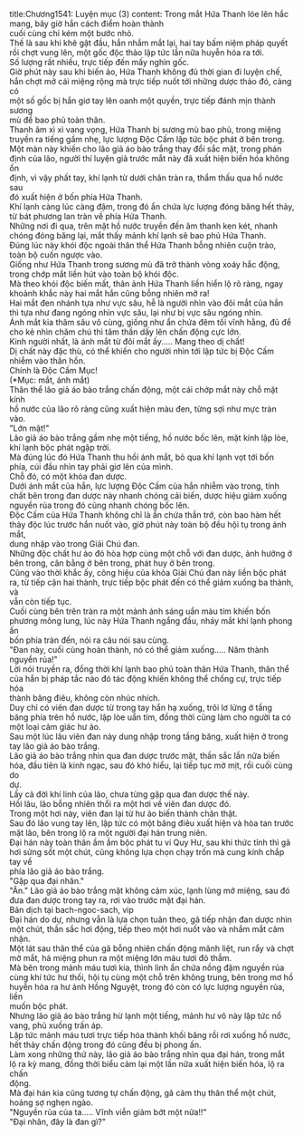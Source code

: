 title:Chương1541: Luyện mục (3)
content:
Trong mắt Hứa Thanh lóe lên hắc mang, bây giờ hắn cách điểm hoàn thành<br>cuối cùng chỉ kém một bước nhỏ.<br>Thế là sau khi khẽ gật đầu, hắn nhắm mắt lại, hai tay bấm niệm pháp quyết<br>rồi chợt vung lên, một gốc độc thảo lập tức lần nữa huyễn hóa ra tới.<br>Số lượng rất nhiều, trực tiếp đến mấy nghìn gốc.<br>Giờ phút này sau khi biến ảo, Hứa Thanh không đủ thời gian đi luyện chế,<br>hắn chợt mở cái miệng rộng mà trực tiếp nuốt tới những dược thảo đó, càng có<br>một số gốc bị hắn giơ tay lên oanh một quyền, trực tiếp đánh mịn thành sương<br>mù để bao phủ toàn thân.<br>Thanh âm xì xì vang vọng, Hứa Thanh bị sương mù bao phủ, trong miệng<br>truyền ra tiếng gầm nhẹ, lực lượng Độc Cấm lập tức bộc phát ở bên trong.<br>Một màn này khiến cho lão giả áo bào trắng thay đổi sắc mặt, trong phán<br>định của lão, người thí luyện giả trước mắt này đã xuất hiện biến hóa không ổn<br>định, vì vậy phất tay, khí lạnh từ dưới chân tràn ra, thẩm thấu qua hồ nước sau<br>đó xuất hiện ở bốn phía Hứa Thanh.<br>Khí lạnh càng lúc càng đậm, trong đó ẩn chứa lực lượng đóng băng hết thảy,<br>từ bát phương lan tràn về phía Hứa Thanh.<br>Những nơi đi qua, trên mặt hồ nước truyền đến âm thanh ken két, nhanh<br>chóng đóng băng lại, mắt thấy mảnh khí lạnh sẽ bao phủ Hứa Thanh.<br>Đúng lúc này khói độc ngoài thân thể Hứa Thanh bỗng nhiên cuộn trào,<br>toàn bộ cuốn ngược vào.<br>Giống như Hứa Thanh trong sương mù đã trở thành vòng xoáy hắc động,<br>trong chớp mắt liền hút vào toàn bộ khói độc.<br>Mà theo khói độc biến mất, thân ảnh Hứa Thanh liền hiển lộ rõ ràng, ngay<br>khoảnh khắc này hai mắt hắn cũng bỗng nhiên mở ra!<br>Hai mắt đen nhánh tựa như vực sâu, hễ là người nhìn vào đôi mắt của hắn<br>thì tựa như đang ngóng nhìn vực sâu, lại như bị vực sâu ngóng nhìn.<br>Ánh mắt kia thâm sâu vô cùng, giống như ẩn chứa đêm tối vĩnh hằng, đủ để<br>cho kẻ nhìn chăm chú thì tâm thần dấy lên chấn động cực lớn.<br>Kinh người nhất, là ánh mắt từ đôi mắt ấy..... Mang theo dị chất!<br>Dị chất này đặc thù, có thể khiến cho người nhìn tới lập tức bị Độc Cấm<br>nhiễm vào thân hồn.<br>Chính là Độc Cấm Mục!<br>(*Mục: mắt, ánh mắt)<br>Thân thể lão giả áo bào trắng chấn động, một cái chớp mắt này chỗ mặt kính<br>hồ nước của lão rõ ràng cũng xuất hiện màu đen, từng sợi như mực tràn vào.<br>"Lớn mật!"<br>Lão giả áo bào trắng gầm nhẹ một tiếng, hồ nước bốc lên, mặt kính lập lòe,<br>khí lạnh bộc phát ngập trời.<br>Mà đúng lúc đó Hứa Thanh thu hồi ánh mắt, bỏ qua khí lạnh vọt tới bốn<br>phía, cúi đầu nhìn tay phải giơ lên của mình.<br>Chỗ đó, có một khỏa đan dược.<br>Dưới ánh mắt của hắn, lực lượng Độc Cấm của hắn nhiễm vào trong, tính<br>chất bên trong đan dược này nhanh chóng cải biến, dược hiệu giảm xuống<br>nguyền rủa trong đó cũng nhanh chóng bốc lên.<br>Độc Cấm của Hứa Thanh không chỉ là ẩn chứa thần trớ, còn bao hàm hết<br>thảy độc lúc trước hắn nuốt vào, giờ phút này toàn bộ đều hội tụ trong ánh mắt,<br>dung nhập vào trong Giải Chú đan.<br>Những độc chất hư ảo đó hòa hợp cùng một chỗ với đan dược, ảnh hưởng ở<br>bên trong, cân bằng ở bên trong, phát huy ở bên trong.<br>Cũng vào thời khắc ấy, công hiệu của khỏa Giải Chú đan này liền bộc phát<br>ra, từ tiếp cận hai thành, trực tiếp bộc phát đến có thể giảm xuống ba thành, và<br>vẫn còn tiếp tục.<br>Cuối cùng bên trên tràn ra một mảnh ánh sáng uẩn màu tím khiến bốn<br>phương mông lung, lúc này Hứa Thanh ngẩng đầu, nháy mắt khí lạnh phong ấn<br>bốn phía tràn đến, nói ra câu nói sau cùng.<br>"Đan này, cuối cùng hoàn thành, nó có thể giảm xuống..... Năm thành<br>nguyền rủa!"<br>Lời nói truyền ra, đồng thời khí lạnh bao phủ toàn thân Hứa Thanh, thân thể<br>của hắn bị pháp tắc nào đó tác động khiến không thể chống cự, trực tiếp hóa<br>thành băng điêu, không còn nhúc nhích.<br>Duy chỉ có viên đan dược từ trong tay hắn hạ xuống, trôi lơ lửng ở tầng<br>băng phía trên hồ nước, lập lòe uẩn tím, đồng thời cũng làm cho người ta có<br>một loại cảm giác hư ảo.<br>Sau một lúc lâu viên đan này dung nhập trong tầng băng, xuất hiện ở trong<br>tay lão giả áo bào trắng.<br>Lão giả áo bào trắng nhìn qua đan dược trước mặt, thần sắc lần nữa biến<br>hóa, đầu tiên là kinh ngạc, sau đó khó hiểu, lại tiếp tục mờ mịt, rồi cuối cùng do<br>dự.<br>Lấy cả đời khí linh của lão, chưa từng gặp qua đan dược thế này.<br>Hồi lâu, lão bỗng nhiên thổi ra một hơi về viên đan dược đó.<br>Trong một hơi này, viên đan lại từ hư ảo biến thành chân thật.<br>Sau đó lão vung tay lên, lập tức có một băng điêu xuất hiện và hòa tan trước<br>mặt lão, bên trong lộ ra một người đại hán trung niên.<br>Đại hán này toàn thân ầm ầm bộc phát tu vi Quy Hư, sau khi thức tỉnh thì gã<br>hơi sửng sốt một chút, cũng không lựa chọn chạy trốn mà cung kính chắp tay về<br>phía lão giả áo bào trắng.<br>"Gặp qua đại nhân."<br>"Ăn." Lão giả áo bào trắng mặt không cảm xúc, lạnh lùng mở miệng, sau đó<br>đưa đan dược trong tay ra, rơi vào trước mặt đại hán.<br>Bản dịch tại bach-ngoc-sach, vip<br>Đại hán do dự, nhưng vẫn là lựa chọn tuân theo, gã tiếp nhận đan dược nhìn<br>một chút, thần sắc hơi động, tiếp theo một hơi nuốt vào và nhắm mắt cảm nhận.<br>Một lát sau thân thể của gã bỗng nhiên chấn động mãnh liệt, run rẩy và chợt<br>mở mắt, há miệng phun ra một miệng lớn máu tươi đỏ thẫm.<br>Mà bên trong mảnh máu tươi kia, thình lình ẩn chứa nồng đậm nguyền rủa<br>cùng khí tức hư thối, hội tụ cùng một chỗ trên không trung, bên trong mơ hồ<br>huyễn hóa ra hư ảnh Hồng Nguyệt, trong đó còn có lực lượng nguyền rủa, liền<br>muốn bộc phát.<br>Nhưng lão giả áo bào trắng hừ lạnh một tiếng, mảnh hư vô này lập tức nổ<br>vang, phủ xuống trấn áp.<br>Lập tức mảnh máu tươi trực tiếp hóa thành khối băng rồi rơi xuống hồ nước,<br>hết thảy chấn động trong đó cũng đều bị phong ấn.<br>Làm xong những thứ này, lão giả áo bào trắng nhìn qua đại hán, trong mắt<br>lộ ra kỳ mang, đồng thời biểu cảm lại một lần nữa xuất hiện biến hóa, lộ ra chấn<br>động.<br>Mà đại hán kia cũng tương tự chấn động, gã cảm thụ thân thể một chút,<br>hoảng sợ nghẹn ngào.<br>"Nguyền rủa của ta..... Vĩnh viễn giảm bớt một nửa!!"<br>"Đại nhân, đây là đan gì?"